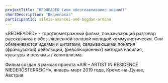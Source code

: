 ```yaml
---
projectTitle: "REDHEADED (или обезглавливание знаний)"
shortDescription: "Видеопоказ"
participantId: silvia-amancei-and-bogdan-armanu
---
```


«REDHEADED» - короткометражный фильм, показывающий разговор рассказчика с обезглавленной головой молодой коммунистически. Они обмениваются идеями и цитатами, связывающими понятия (французской) революции, (революционных) методов насилия, культуры и рекламы / капитализма.

Фильм создан в рамках проекта «AIR – ARTIST IN RESIDENCE NIEDERÖSTERREICH», январь-март 2019 года, Кремс-на-Дунае, Австрия.
